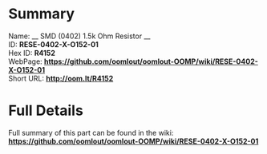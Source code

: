 
Summary
=================
  
Name: __ SMD (0402) 1.5k Ohm Resistor __    
ID: __RESE-0402-X-O152-01__   
Hex ID: __R4152__   
WebPage: __https://github.com/oomlout/oomlout-OOMP/wiki/RESE-0402-X-O152-01__   
Short URL: __http://oom.lt/R4152__   

Full Details
==========================
Full summary of this part can be found in the wiki:   
__https://github.com/oomlout/oomlout-OOMP/wiki/RESE-0402-X-O152-01__    

